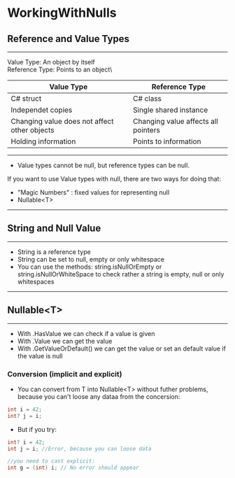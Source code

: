 # WorkingWithNulls

## Reference and Value Types

---

Value Type: An object by itself\
Reference Type: Points to an object\

| Value Type                                   | Reference Type                      |
| -------------------------------------------- | ----------------------------------- |
| C# struct                                    | C# class                            |
| Independet copies                            | Single shared instance              |
| Changing value does not affect other objects | Changing value affects all pointers |
| Holding information                          | Points to information               |

---

- Value types cannot be null, but reference types can be null.

If you want to use Value types with null, there are two ways for doing that:

- "Magic Numbers" : fixed values for representing null
- Nullable\<T>

---

## String and Null Value

---

- String is a reference type
- String can be set to null, empty or only whitespace
- You can use the methods: string.isNullOrEmpty or string.isNullOrWhiteSpace to check rather a string is empty, null or only whitespaces

---

## Nullable\<T>

---

- With .HasValue we can check if a value is given
- With .Value we can get the value
- With .GetValueOrDefault() we can get the value or set an default value if the value is null

### Conversion (implicit and explicit)

- You can convert from T into Nullable\<T> without futher problems, because you can't loose any dataa from the concersion:

```csharp
int i = 42;
int? j = i;
```

- But if you try:

```csharp
int? i = 42;
int j = i; //Error, because you can loose data

//you need to cast explicit:
int g = (int) i; // No error should appear
```
